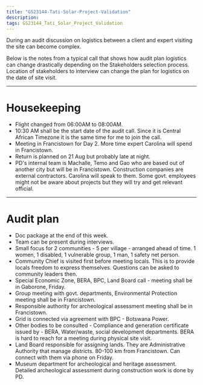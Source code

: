 ```yaml
---
title: "GS23144-Tati-Solar-Project-Validation"
description: 
tags: GS23144_Tati_Solar_Project_Validation 
---
```


During an audit discussion on logistics between a client and expert visiting the site can become complex.

Below is the notes from a typical call that shows how audit plan logistics can change drastically depending on the Stakeholders selection process. Location of stakeholders to interview can change the plan for logistics on the date of site visit.

---

# Housekeeping

- Flight changed from 06:00AM to 08:00AM.
- 10:30 AM shall be the start date of the audit call. Since it is Central African Timezone it is the same time for me to join the call.
- Meeting in Francistown for Day 2. More time expert Carolina will spend in Francistown.
- Return is planned on 21 Aug but probably late at night.
- PD's internal team is Machalle, Temo and Gao who are based out of another city but will be in Francistown. Construction companies are external contractors. Carolina will speak to them.
Some govt. employees might not be aware about projects but they will try and get relevant official.

---

# Audit plan
- Doc package at the end of this week.
- Team can be present during interviews.
- Small focus for 2 communities - 5 per village -  arranged ahead of time. 1 women, 1 disabled, 1 vulnerable group, 1 man, 1 safety net person.
- Community Chief is visited first before meeting locals. This is to provide locals freedom to express themselves. Questions can be asked to community leaders then.
- Special Economic Zone, BERA, BPC, Land Board call - meeting shall be in Gaborone, Friday. 
- Group meeting with govt. departments, Environmental Protection meeting shall be in Francistown. 
- Responsible authority for archeological assessment meeting shall be in Francistown.
- Grid is connected via agreement with BPC - Botswana Power.
- Other bodies to be consulted - Compliance and generation certificate issued by - BERA, Water/waste, social development departments. BERA is hard to reach for a meeting during physical site visit.
- Land Board responsible for assigning lands. They are Administrative Authority that manage districts. 80-100 km from Francistown. Can connect with them via phone on Friday.
- Museum department for archeological and heritage assessment. Detailed archeological assessment during construction work is done by PD.
